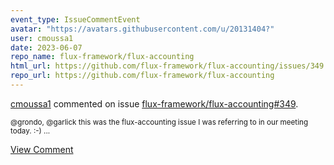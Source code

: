 ```yaml
---
event_type: IssueCommentEvent
avatar: "https://avatars.githubusercontent.com/u/20131404?"
user: cmoussa1
date: 2023-06-07
repo_name: flux-framework/flux-accounting
html_url: https://github.com/flux-framework/flux-accounting/issues/349
repo_url: https://github.com/flux-framework/flux-accounting
---
```


<a href='https://github.com/cmoussa1' target='_blank'>cmoussa1</a> commented on issue <a href='https://github.com/flux-framework/flux-accounting/issues/349' target='_blank'>flux-framework/flux-accounting#349</a>.

<small>@grondo, @garlick this was the flux-accounting issue I was referring to in our meeting today. :-)...</small>

<a href='https://github.com/flux-framework/flux-accounting/issues/349' target='_blank'>View Comment</a>